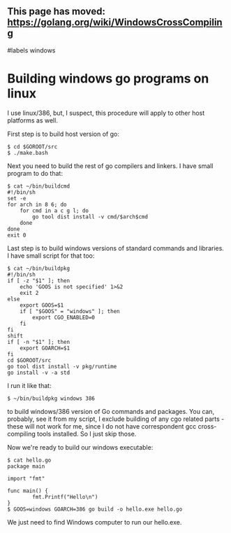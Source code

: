 ## This page has moved: https://golang.org/wiki/WindowsCrossCompiling ##
#labels windows

# Building windows go programs on linux #

I use linux/386, but, I suspect, this procedure will apply to other host platforms as well.

First step is to build host version of go:

```
$ cd $GOROOT/src
$ ./make.bash
```

Next you need to build the rest of go compilers and linkers. I have small program to do that:

```
$ cat ~/bin/buildcmd
#!/bin/sh
set -e
for arch in 8 6; do
	for cmd in a c g l; do
		go tool dist install -v cmd/$arch$cmd
	done
done
exit 0
```

Last step is to build windows versions of standard commands and libraries. I have small script for that too:

```
$ cat ~/bin/buildpkg
#!/bin/sh
if [ -z "$1" ]; then
	echo 'GOOS is not specified' 1>&2
	exit 2
else
	export GOOS=$1
	if [ "$GOOS" = "windows" ]; then
		export CGO_ENABLED=0
	fi
fi
shift
if [ -n "$1" ]; then
	export GOARCH=$1
fi
cd $GOROOT/src
go tool dist install -v pkg/runtime
go install -v -a std
```

I run it like that:

```
$ ~/bin/buildpkg windows 386
```

to build windows/386 version of Go commands and packages. You can, probably, see it from my script, I exclude building of any cgo related parts - these will not work for me, since I do not have correspondent gcc cross-compiling tools installed. So I just skip those.

Now we're ready to build our windows executable:

```
$ cat hello.go
package main

import "fmt"

func main() {
        fmt.Printf("Hello\n")
}
$ GOOS=windows GOARCH=386 go build -o hello.exe hello.go
```

We just need to find Windows computer to run our hello.exe.